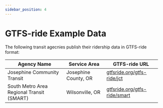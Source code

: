 ```yaml
---
sidebar_position: 4
---
```


# GTFS-ride Example Data

The following transit agecnies publish their ridership data in GTFS-ride format:

| Agency Name | Service Area | GTFS-ride URL |
| ----------- | ------------ | --------------|
| Josephine Community Transit | Josephine County, OR | [gtfsride.org/gtfs-ride/jct](/gtfs-ride/jct) |
| South Metro Area Regional Transit (SMART) | Wilsonville, OR | [gtfsride.org/gtfs-ride/smart](/gtfs-ride/smart) |